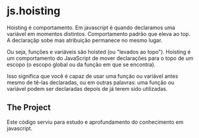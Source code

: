 # js.hoisting

Hoisting é comportamento.
Em javascript é quando declaramos uma variável em momentos distintos. Comportamento padrão que eleva ao top. A declaraçãp sobe mas atribuição permanece no mesmo lugar.

Ou seja, funções e variáveis são hoisted (ou "levados ao topo"). Hoisting é um comportamento do JavaScript de mover declarações para o topo de um escopo (o escopo global ou da função em que se encontra).

Isso significa que você é capaz de usar uma função ou variável antes mesmo de tê-las declaradas, ou em outras palavras: uma função ou variável podem ser declaradas depois de já terem sido utilizadas.

## The Project

Este código serviu para estudo e aprofundamento do conhecimento em javascript.
